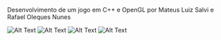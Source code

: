Desenvolvimento de um jogo em C++ e OpenGL por
Mateus Luiz Salvi e Rafael Oleques Nunes

![Alt Text](https://cdn.discordapp.com/attachments/484444592502997012/777755756279627796/1604953213449.gif)
![Alt Text](https://cdn.discordapp.com/attachments/484444592502997012/777755756279627796/1604953213449.gif)
![Alt Text](https://cdn.discordapp.com/attachments/484444592502997012/777755756279627796/1604953213449.gif)
![Alt Text](https://cdn.discordapp.com/attachments/484444592502997012/777755756279627796/1604953213449.gif)
